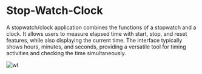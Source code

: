 # Stop-Watch-Clock
A stopwatch/clock application combines the functions of a stopwatch and a clock. It allows users to measure elapsed time with start, stop, and reset features, while also displaying the current time. The interface typically shows hours, minutes, and seconds, providing a versatile tool for timing activities and checking the time simultaneously.

![wt](https://github.com/user-attachments/assets/273f6b80-c9dd-422b-b268-2ae0021b11d6)

